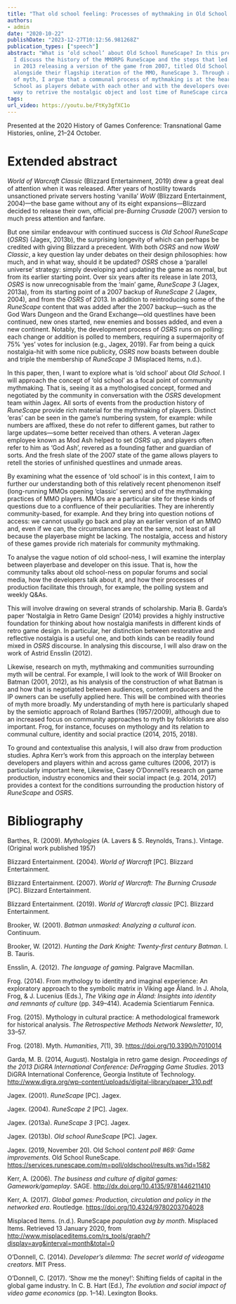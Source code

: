 ```yaml
---
title: "That old school feeling: Processes of mythmaking in Old School RuneScape"
authors:
- admin
date: "2020-10-22"
publishDate: "2023-12-27T10:12:56.981268Z"
publication_types: ["speech"]
abstract: "What is ‘old school’ about Old School RuneScape? In this presentation,
  I discuss the history of the MMORPG RuneScape and the steps that led to Jagex
  in 2013 releasing a version of the game from 2007, titled Old School RuneScape,
  alongside their flagship iteration of the MMO, RuneScape 3. Through a lens
  of myth, I argue that a communal process of mythmaking is at the heart of textitOld
  School as players debate with each other and with the developers over the correct
  way to retrive the nostalgic object and lost time of RuneScape circa 2007."
tags:
url_video: https://youtu.be/FtKy3gfXC1o
---
```


Presented at the 2020 History of Games Conference: Transnational Game Histories, online, 21–24 October.

# Extended abstract

*World of Warcraft Classic* (Blizzard Entertainment, 2019) drew a great deal of attention when it was released. After years of hostility towards unsanctioned private servers hosting ‘vanilla’ *WoW* (Blizzard Entertainment, 2004)—the base game without any of its eight expansions—Blizzard decided to release their own, official pre-*Burning Crusade* (2007) version to much press attention and fanfare.

But one similar endeavour with continued success is *Old School RuneScape* (*OSRS*) (Jagex, 2013b), the surprising longevity of which can perhaps be credited with giving Blizzard a precedent. With both *OSRS* and now *WoW Classic*, a key question lay under debates on their design philosophies: how much, and in what way, should it be updated? *OSRS* chose a ‘parallel universe’ strategy: simply developing and updating the game as normal, but from its earlier starting point. Over six years after its release in late 2013, *OSRS* is now unrecognisable from the ‘main’ game, *RuneScape 3* (Jagex, 2013a), from its starting point of a 2007 backup of *RuneScape 2* (Jagex, 2004),
and from the *OSRS* of 2013. In addition to reintroducing some of the *RuneScape* content that was added after the 2007 backup—such as the God Wars Dungeon and the Grand Exchange—old questlines have been continued, new ones started, new enemies and bosses added, and even a new continent. Notably, the development process of *OSRS* runs on polling: each change or addition is polled to members, requiring a supermajority of 75% ‘yes’ votes for inclusion (e.g., Jagex, 2019). Far from being a quick nostalgia-hit with some nice publicity, *OSRS* now boasts between double and triple the membership of *RuneScape 3* (Misplaced Items, n.d.).

In this paper, then, I want to explore what is ‘old school’ about *Old School*. I will approach the concept of ‘old school’ as a focal point of community mythmaking. That is, seeing it as a mythologised concept, formed and negotiated by the community in conversation with the *OSRS* development team within Jagex. All sorts of events from the production history of *RuneScape* provide rich material for the mythmaking of players. Distinct ‘eras’ can be seen in the game’s numbering system, for example: while
numbers are affixed, these do not refer to different games, but rather to large
updates—some better received than others. A veteran Jagex employee known as Mod
Ash helped to set *OSRS* up, and players often refer to him as ‘God Ash’, revered as a founding father and guardian of sorts. And the fresh slate of the 2007 state of the game allows players to retell the stories of unfinished questlines and unmade areas.

By examining what the essence of ‘old school’ is in this context, I aim to further our understanding both of this relatively recent phenomenon itself (long-running MMOs opening ‘classic’ servers) and of the mythmaking practices of MMO players. MMOs are a particular site for these kinds of questions due to a confluence of their peculiarities. They are inherently community-based, for example. And they bring into question notions of access: we cannot usually go back and play an earlier version of an MMO and, even if we can, the circumstances are not the same, not least of all because the playerbase might be lacking. The nostalgia, access and history of these games provide rich materials for community mythmaking.

To analyse the vague notion of old school-ness, I will examine the interplay between playerbase and developer on this issue. That is, how the community talks about old school-ness on popular forums and social media, how the developers talk about it, and how their processes of production facilitate this through, for example, the polling system and weekly Q&As.

This will involve drawing on several strands of scholarship. Maria B. Garda’s paper ‘Nostalgia in Retro Game Design’ (2014) provides a highly instructive foundation for thinking about how nostalgia manifests in different kinds of retro game design. In particular, her distinction between restorative and reflective nostalgia is a useful one, and both kinds can be readily found mixed in *OSRS* discourse. In analysing this discourse, I will also draw on the work of Astrid Ensslin (2012).

Likewise, research on myth, mythmaking and communities surrounding myth will be central. For example, I will look to the work of Will Brooker on Batman (2001, 2012), as his analysis of the construction of what Batman is and how that is negotiated between audiences, content producers and the IP owners can be usefully applied here. This will be combined with theories of myth more broadly. My understanding of myth here is particularly shaped by the semiotic approach of Roland Barthes (1957/2009), although due to an increased focus on community approaches to myth by folklorists are also important. Frog, for instance, focuses on mythology and its relation to communal culture, identity and social practice (2014, 2015, 2018).

To ground and contextualise this analysis, I will also draw from production studies. Aphra Kerr’s work from this approach on the interplay between developers and players within and across game cultures (2006, 2017) is particularly important here, Likewise, Casey O’Donnell’s research on game production, industry economics and their social impact (e.g. 2014, 2017) provides a context for the conditions surrounding the production history of *RuneScape* and *OSRS*.

# Bibliography

Barthes, R. (2009). *Mythologies* (A. Lavers & S. Reynolds, Trans.). Vintage. (Original work published 1957)

Blizzard Entertainment. (2004). *World of Warcraft* [PC]. Blizzard Entertainment.

Blizzard Entertainment. (2007). *World of Warcraft: The Burning Crusade* [PC]. Blizzard Entertainment.

Blizzard Entertainment. (2019). *World of Warcraft classic* [PC]. Blizzard Entertainment.

Brooker, W. (2001). *Batman unmasked: Analyzing a cultural icon*. Continuum.

Brooker, W. (2012). *Hunting the Dark Knight: Twenty-first century Batman*. I. B. Tauris.

Ensslin, A. (2012). *The language of gaming*. Palgrave Macmillan.

Frog. (2014). From mythology to identity and imaginal experience: An exploratory approach to the symbolic matrix in Viking age Åland. In J. Ahola, Frog, & J. Lucenius (Eds.), *The Viking age in Åland: Insights into identity and remnants of culture* (pp. 349–414). Academia Scientiarum Fennica.

Frog. (2015). Mythology in cultural practice: A methodological framework for historical analysis. *The Retrospective Methods Network Newsletter*, *10*, 33–57.

Frog. (2018). Myth. *Humanities*, *7*(1), 39. https://doi.org/10.3390/h7010014

Garda, M. B. (2014, August). Nostalgia in retro game design. *Proceedings of the 2013 DiGRA International Conference: DeFragging Game Studies*. 2013 DiGRA International Conference, Georgia Institute of Technology. http://www.digra.org/wp-content/uploads/digital-library/paper_310.pdf

Jagex. (2001). *RuneScape* [PC]. Jagex.

Jagex. (2004). *RuneScape 2* [PC]. Jagex.

Jagex. (2013a). *RuneScape 3* [PC]. Jagex.

Jagex. (2013b). *Old school RuneScape* [PC]. Jagex.

Jagex. (2019, November 20). Old School *content poll #69: Game improvements*. Old School RuneScape. https://services.runescape.com/m=poll/oldschool/results.ws?id=1582

Kerr, A. (2006). *The business and culture of digital games: Gamework/gameplay*. SAGE. http://dx.doi.org/10.4135/9781446211410

Kerr, A. (2017). *Global games: Production, circulation and policy in the networked era*. Routledge. https://doi.org/10.4324/9780203704028

Misplaced Items. (n.d.). RuneScape *population avg by month*. Misplaced Items. Retrieved 13 January 2020, from http://www.misplaceditems.com/rs_tools/graph/?display=avg&interval=month&total=0

O’Donnell, C. (2014). *Developer’s dilemma: The secret world of videogame creators*. MIT Press.

O’Donnell, C. (2017). ‘Show me the money!’: Shifting fields of capital in the global game industry. In C. B. Hart (Ed.), *The evolution and social impact of video game economics* (pp. 1–14). Lexington Books.
